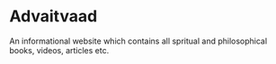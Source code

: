# Advaitvaad
An informational website which contains all spritual and philosophical books, videos, articles etc. 
